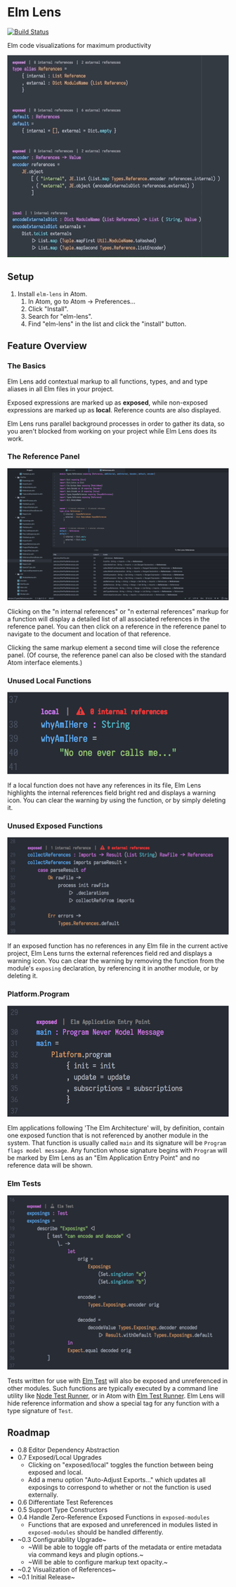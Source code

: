 # Elm Lens
[![Build Status](https://travis-ci.org/mbuscemi/elm-lens.svg?branch=master)](https://travis-ci.org/mbuscemi/elm-lens)

Elm code visualizations for maximum productivity

![Elm Lens](https://raw.githubusercontent.com/mbuscemi/elm-lens/master/images/example.gif?raw=true)

## Setup

1. Install `elm-lens` in Atom.
    1. In Atom, go to Atom → Preferences...
    2. Click "Install".
    3. Search for "elm-lens".
    4. Find "elm-lens" in the list and click the "install" button.

## Feature Overview

### The Basics

Elm Lens add contextual markup to all functions, types, and and type aliases in all Elm files in your project.

Exposed expressions are marked up as **exposed**, while non-exposed expressions are marked up as **local**. Reference
counts are also displayed.

Elm Lens runs parallel background processes in order to gather its data, so you aren't blocked from working on your project
while Elm Lens does its work.

### The Reference Panel

![The Reference Panel](https://raw.githubusercontent.com/mbuscemi/elm-lens/master/images/reference-panel.png?raw=true)

Clicking on the "n internal references" or "n external references" markup for a function will display a detailed list of all
associated references in the reference panel. You can then click on a reference in the reference panel to navigate to the
document and location of that reference.

Clicking the same markup element a second time will close the reference panel. (Of course, the reference panel can also be
closed with the standard Atom interface elements.)

### Unused Local Functions

![Unused Exposed Function Warning](https://raw.githubusercontent.com/mbuscemi/elm-lens/master/images/local-no-references-warning.png?raw=true)

If a local function does not have any references in its file, Elm Lens highlights the internal references field
bright red and displays a warning icon. You can clear the warning by using the function, or by simply deleting it.

### Unused Exposed Functions

![Unused Exposed Function Warning](https://raw.githubusercontent.com/mbuscemi/elm-lens/master/images/exposed-no-references-warning.png?raw=true)

If an exposed function has no references in any Elm file in the current active project, Elm Lens turns the
external references field red and displays a warning icon. You can clear the warning by removing the function from the
module's `exposing` declaration, by referencing it in another module, or by deleting it.

### Platform.Program

![Program Function Meta Tag](https://raw.githubusercontent.com/mbuscemi/elm-lens/master/images/program-function-tag.png?raw=true)

Elm applications following 'The Elm Architecture' will, by definition, contain one exposed function that is not referenced
by another module in the system. That function is usually called `main` and its signature will be `Program flags model message`.
Any function whose signature begins with `Program` will be marked by Elm Lens as an "Elm Application Entry Point" and no
reference data will be shown.

### Elm Tests

![Elm Test](https://raw.githubusercontent.com/mbuscemi/elm-lens/master/images/elm-test.png?raw=true)

Tests written for use with [Elm Test](https://github.com/elm-community/elm-test) will also be exposed and
unreferenced in other modules. Such functions are typically executed by a command line utility like
[Node Test Runner](https://github.com/rtfeldman/node-test-runner), or in Atom with
[Elm Test Runner](https://github.com/mbuscemi/elm-test-runner). Elm Lens will hide reference information and show a special
tag for any function with a type signature of `Test`.

## Roadmap

* 0.8 Editor Dependency Abstraction
* 0.7 Exposed/Local Upgrades
  * Clicking on "exposed/local" toggles the function between being exposed and local.
  * Add a menu option "Auto-Adjust Exports..." which updates all exposings to correspond to whether or not the function is used externally.
* 0.6 Differentiate Test References
* 0.5 Support Type Constructors
* 0.4 Handle Zero-Reference Exposed Functions in `exposed-modules`
  * Functions that are exposed and unreferenced in modules listed in `exposed-modules` should be handled differently.
* ~0.3 Configurability Upgrade~
  * ~Will be able to toggle off parts of the metadata or entire metadata via command keys and plugin options.~
  * ~Will be able to configure markup text opacity.~
* ~0.2 Visualization of References~
* ~0.1 Initial Release~
